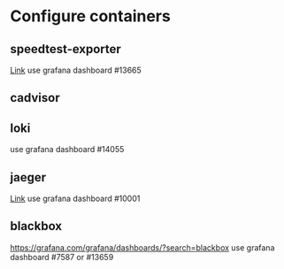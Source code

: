 # Configure containers
## speedtest-exporter
[Link](https://docs.miguelndecarvalho.pt/projects/speedtest-exporter/)
use grafana dashboard #13665
## cadvisor
## loki
use grafana dashboard #14055
## jaeger
[Link](https://www.jaegertracing.io/docs/1.25/monitoring/)
use grafana dashboard #10001
## blackbox
https://grafana.com/grafana/dashboards/?search=blackbox
use grafana dashboard #7587 or #13659
